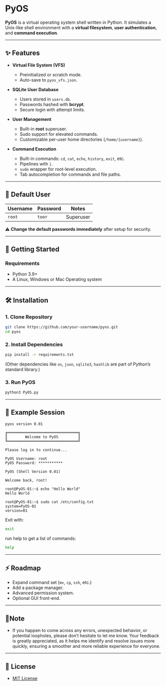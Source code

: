 # PyOS

**PyOS** is a virtual operating system shell written in Python.
It simulates a Unix-like shell environment with a **virtual filesystem**, **user authentication**, and **command execution**.

---

## ✨ Features

- **Virtual File System (VFS)**
  - Preinitialized or scratch mode.
  - Auto-save to `pyos_vfs.json`.

- **SQLite User Database**
  - Users stored in `users.db`.
  - Passwords hashed with **bcrypt**.
  - Secure login with attempt limits.

- **User Management**
  - Built-in **root** superuser.
  - Sudo support for elevated commands.
  - Customizable per-user home directories (`/home/{username}`).

- **Command Execution**
  - Built-in commands: `cd`, `cat`, `echo`, `history`, `exit`, etc.
  - Pipelines with `|`.
  - `sudo` wrapper for root-level execution.
  - Tab autocompletion for commands and file paths.

---

## 🔑 Default User

| Username | Password     | Notes           |
|----------|--------------|-----------------|
| `root`   | `toor`       | Superuser       |

⚠️ **Change the default passwords immediately** after setup for security.

---

## 🚀 Getting Started

### Requirements
- Python 3.9+
- A Linux, Windows or Mac Operating system
---

## 🛠️ Installation

### 1. Clone Repository
```bash
git clone https://github.com/your-username/pyos.git
cd pyos
````

### 2. Install Dependencies

```bash
pip install -r requirements.txt
```

(Other dependencies like `os`, `json`, `sqlite3`, `hashlib` are part of Python’s standard library.)

### 3. Run PyOS

```bash
python3 PyOS.py
```

---

## 📘 Example Session

```text
pyos version 0.01

╔════════════════════════════════╗
║        Welcome to PyOS         ║
╚════════════════════════════════╝

Please log in to continue...

PyOS Username: root
PyOS Password: ***********

PyOS (Shell Version 0.01)

Welcome back, root!

root@PyOS-01:~$ echo "Hello World"
Hello World

root@PyOS-01:~$ sudo cat /etc/config.txt
system=PyOS-01
version=01
```

Exit with:

```bash
exit
```
run help to get a list of commands:
```bash
help
```
---

## ⚡ Roadmap

* Expand command set (`mv`, `cp`, `ssh`, etc.)
* Add a package manager.
* Advanced permission system.
* Optional GUI front-end.

---
## 📝Note

* If you happen to come across any errors, unexpected behavior, or potential loopholes, please don’t hesitate to let me know. Your feedback is greatly appreciated, as it helps me identify and resolve issues more quickly, ensuring a smoother and more reliable experience for everyone.
---

## 📜 License

* [MIT License](LICENSE)
